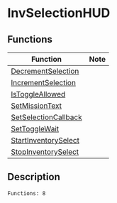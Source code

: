 # InvSelectionHUD
## Functions
| Function | Note |
|----------|------|
|[DecrementSelection](DecrementSelection.md)| |
|[IncrementSelection](IncrementSelection.md)| |
|[IsToggleAllowed](IsToggleAllowed.md)| |
|[SetMissionText](SetMissionText.md)| |
|[SetSelectionCallback](SetSelectionCallback.md)| |
|[SetToggleWait](SetToggleWait.md)| |
|[StartInventorySelect](StartInventorySelect.md)| |
|[StopInventorySelect](StopInventorySelect.md)| |
## Description
```
Functions: 8
```